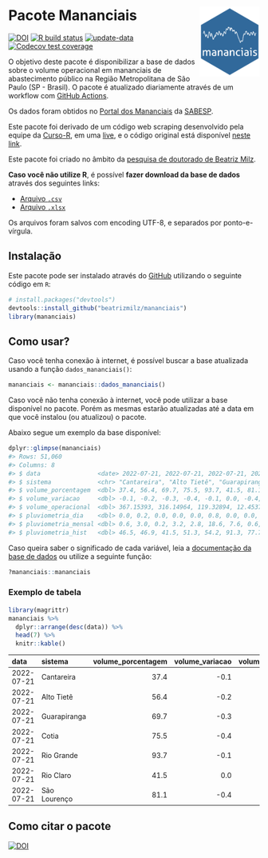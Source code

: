 
<!-- README.md is generated from README.Rmd. Please edit that file -->

# Pacote Mananciais <img src="man/figures/hexlogo.png" align="right" width = "120px"/>

<!-- badges: start -->

[![DOI](https://zenodo.org/badge/DOI/10.5281/zenodo.4733056.svg)](https://doi.org/10.5281/zenodo.4733056)
[![R build
status](https://github.com/beatrizmilz/mananciais/workflows/R-CMD-check/badge.svg)](https://github.com/beatrizmilz/mananciais/actions)
[![update-data](https://github.com/beatrizmilz/mananciais/actions/workflows/2-update_data.yaml/badge.svg)](https://github.com/beatrizmilz/mananciais/actions/workflows/2-update_data.yaml)
[![Codecov test
coverage](https://codecov.io/gh/beatrizmilz/mananciais/branch/master/graph/badge.svg)](https://codecov.io/gh/beatrizmilz/mananciais?branch=master)
<!-- badges: end -->

O objetivo deste pacote é disponibilizar a base de dados sobre o volume
operacional em mananciais de abastecimento público na Região
Metropolitana de São Paulo (SP - Brasil). O pacote é atualizado
diariamente através de um workflow com [GitHub
Actions](https://github.com/beatrizmilz/mananciais/actions).

Os dados foram obtidos no [Portal dos
Mananciais](http://mananciais.sabesp.com.br/Situacao) da
[SABESP](http://site.sabesp.com.br/site/Default.aspx).

Este pacote foi derivado de um código web scraping desenvolvido pela
equipe da [Curso-R](https://www.curso-r.com/), em uma
[live](https://youtu.be/jvZIxrMmOcQ), e o código original está
disponível [neste
link](https://github.com/curso-r/lives/blob/master/drafts/20200730_scraper_sabesp.R).

Este pacote foi criado no âmbito da [pesquisa de doutorado de Beatriz
Milz](https://beatrizmilz.github.io/tese/).

**Caso você não utilize R**, é possível **fazer download da base de
dados** através dos seguintes links:

  - [Arquivo
    `.csv`](https://github.com/beatrizmilz/mananciais/raw/master/inst/extdata/mananciais.csv)
  - [Arquivo
    `.xlsx`](https://github.com/beatrizmilz/mananciais/blob/master/inst/extdata/mananciais.xlsx?raw=true)

Os arquivos foram salvos com encoding UTF-8, e separados por
ponto-e-vírgula.

## Instalação

Este pacote pode ser instalado através do [GitHub](https://github.com/)
utilizando o seguinte código em `R`:

``` r
# install.packages("devtools")
devtools::install_github("beatrizmilz/mananciais")
library(mananciais)
```

## Como usar?

Caso você tenha conexão à internet, é possível buscar a base atualizada
usando a função `dados_mananciais()`:

``` r
mananciais <- mananciais::dados_mananciais() 
```

Caso você não tenha conexão à internet, você pode utilizar a base
disponível no pacote. Porém as mesmas estarão atualizadas até a data em
que você instalou (ou atualizou) o pacote.

Abaixo segue um exemplo da base disponível:

``` r
dplyr::glimpse(mananciais)
#> Rows: 51,060
#> Columns: 8
#> $ data                <date> 2022-07-21, 2022-07-21, 2022-07-21, 2022-07-21, 2…
#> $ sistema             <chr> "Cantareira", "Alto Tietê", "Guarapiranga", "Cotia…
#> $ volume_porcentagem  <dbl> 37.4, 56.4, 69.7, 75.5, 93.7, 41.5, 81.1, 37.5, 56…
#> $ volume_variacao     <dbl> -0.1, -0.2, -0.3, -0.4, -0.1, 0.0, -0.4, -0.1, -0.…
#> $ volume_operacional  <dbl> 367.15393, 316.14964, 119.32894, 12.45378, 105.074…
#> $ pluviometria_dia    <dbl> 0.0, 0.2, 0.0, 0.0, 0.0, 0.8, 0.0, 0.0, 0.4, 0.0, …
#> $ pluviometria_mensal <dbl> 0.6, 3.0, 0.2, 3.2, 2.8, 18.6, 7.6, 0.6, 2.8, 0.2,…
#> $ pluviometria_hist   <dbl> 46.5, 46.9, 41.5, 51.3, 54.2, 91.3, 77.7, 46.5, 46…
```

Caso queira saber o significado de cada variável, leia a [documentação
da base de
dados](https://beatrizmilz.github.io/mananciais/reference/mananciais.html)
ou utilize a seguinte função:

``` r
?mananciais::mananciais
```

### Exemplo de tabela

``` r
library(magrittr)
mananciais %>% 
  dplyr::arrange(desc(data)) %>% 
  head(7) %>%
  knitr::kable()
```

| data       | sistema      | volume\_porcentagem | volume\_variacao | volume\_operacional | pluviometria\_dia | pluviometria\_mensal | pluviometria\_hist |
| :--------- | :----------- | ------------------: | ---------------: | ------------------: | ----------------: | -------------------: | -----------------: |
| 2022-07-21 | Cantareira   |                37.4 |            \-0.1 |           367.15393 |               0.0 |                  0.6 |               46.5 |
| 2022-07-21 | Alto Tietê   |                56.4 |            \-0.2 |           316.14964 |               0.2 |                  3.0 |               46.9 |
| 2022-07-21 | Guarapiranga |                69.7 |            \-0.3 |           119.32894 |               0.0 |                  0.2 |               41.5 |
| 2022-07-21 | Cotia        |                75.5 |            \-0.4 |            12.45378 |               0.0 |                  3.2 |               51.3 |
| 2022-07-21 | Rio Grande   |                93.7 |            \-0.1 |           105.07494 |               0.0 |                  2.8 |               54.2 |
| 2022-07-21 | Rio Claro    |                41.5 |              0.0 |             5.67800 |               0.8 |                 18.6 |               91.3 |
| 2022-07-21 | São Lourenço |                81.1 |            \-0.4 |            71.98967 |               0.0 |                  7.6 |               77.7 |

## Como citar o pacote

[![DOI](https://zenodo.org/badge/DOI/10.5281/zenodo.4733056.svg)](https://doi.org/10.5281/zenodo.4733056)
